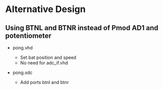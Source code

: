 # Alternative Design 

## Using BTNL and BTNR instead of Pmod AD1 and potentiometer

* pong.vhd
  * Set bat position and speed
  * No need for adc_if.vhd

* pong.xdc
  * Add ports btnl and btnr
